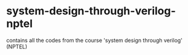 # system-design-through-verilog-nptel
contains all the codes from the course 'system design through verilog' (NPTEL)
